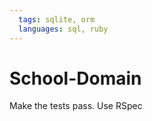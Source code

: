 ```yaml
---
  tags: sqlite, orm
  languages: sql, ruby
---
```


School-Domain
=================

Make the tests pass. Use RSpec
